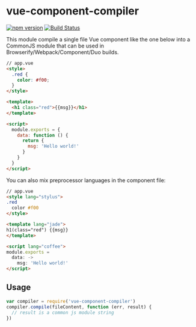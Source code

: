 # vue-component-compiler

[![npm version](https://badge.fury.io/js/vue-component-compiler.svg)](http://badge.fury.io/js/vue-component-compiler) [![Build Status](https://travis-ci.org/vuejs/vue-component-compiler.svg?branch=master)](https://travis-ci.org/vuejs/vue-component-compiler)

This module compile a single file Vue component like the one below into a CommonJS module that can be used in Browserify/Webpack/Component/Duo builds.

``` html
// app.vue
<style>
  .red {
    color: #f00;
  }
</style>

<template>
  <h1 class="red">{{msg}}</h1>
</template>

<script>
  module.exports = {
    data: function () {
      return {
        msg: 'Hello world!'
      }
    }
  }
</script>
```

You can also mix preprocessor languages in the component file:

``` html
// app.vue
<style lang="stylus">
.red
  color #f00
</style>

<template lang="jade">
h1(class="red") {{msg}}
</template>

<script lang="coffee">
module.exports =
  data: ->
    msg: 'Hello world!'
</script>
```

## Usage

``` js
var compiler = require('vue-component-compiler')
compiler.compile(fileContent, function (err, result) {
  // result is a common js module string
})
```